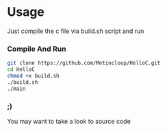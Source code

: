 # Usage 
Just compile the c file via build.sh script and run
### Compile And Run

```bash
git clone https://github.com/Metincloup/HelloC.git
cd HelloC
chmod +x build.sh
./build.sh
./main
```

### ;)
You may want to take a look to source code
